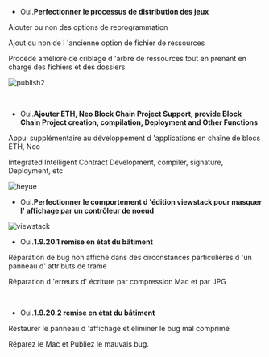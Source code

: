 - Oui.**Perfectionner le processus de distribution des jeux**

Ajouter ou non des options de reprogrammation

Ajout ou non de l 'ancienne option de fichier de ressources

Procédé amélioré de criblage d 'arbre de ressources tout en prenant en charge des fichiers et des dossiers



   ![publish2](imgs/publish2.jpg)

​

- Oui.**Ajouter ETH, Neo Block Chain Project Support, provide Block Chain Project creation, compilation, Deployment and Other Functions**

Appui supplémentaire au développement d 'applications en chaîne de blocs ETH, Neo

Integrated Intelligent Contract Development, compiler, signature, Deployment, etc

![heyue](imgs/heyue.jpg)



- Oui.**Perfectionner le comportement d 'édition viewstack pour masquer l' affichage par un contrôleur de noeud**

![viewstack](imgs/viewstack.jpg)



- Oui.**1.9.20.1 remise en état du bâtiment**

Réparation de bug non affiché dans des circonstances particulières d 'un panneau d' attributs de trame

Réparation d 'erreurs d' écriture par compression Mac et par JPG

​

- Oui.**1.9.20.2 remise en état du bâtiment**

Restaurer le panneau d 'affichage et éliminer le bug mal comprimé

Réparez le Mac et Publiez le mauvais bug.